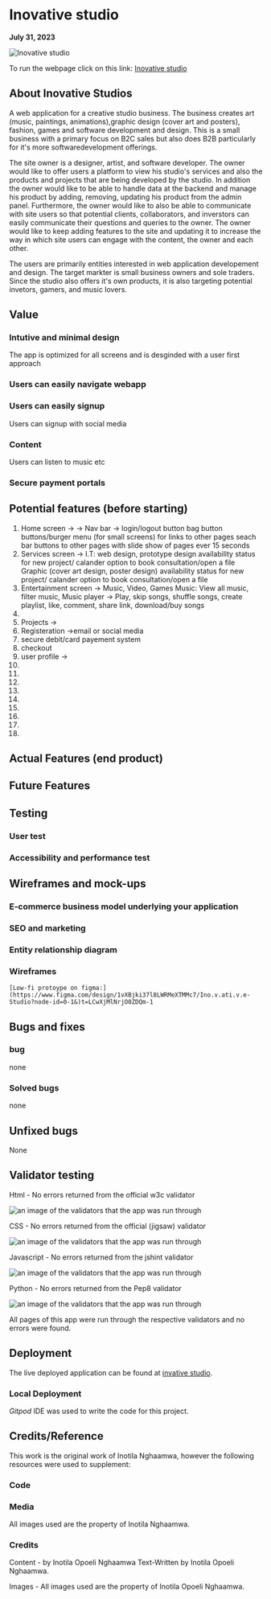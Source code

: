 # Inovative studio

**July 31, 2023**

![Inovative studio]()

To run the webpage click on this link: [Inovative studio]()

## About Inovative Studios

A web application for a creative studio business. The business creates art (music, paintings, animations),graphic design (cover art and posters), fashion, games and software development and design. This is a small business with a primary focus on B2C sales but also does B2B particularly for it's more softwaredevelopment offerings.

The site owner is a designer, artist, and software developer. The owner would like to offer users a platform to view his studio's services and also the products and projects that are being developed by the studio. In addition the owner would like to be able to handle data at the backend and manage his product by adding, removing, updating his product from the admin panel. Furthermore, the owner would like to also be able to communicate with site users so that potential clients, collaborators, and inverstors can easily communicate their questions and queries to the owner. The owner would like to keep adding features to the site and updating it to increase the way in which site users can engage with the content, the owner and each other. 

The users are primarily entities interested in web application developement and design. The target markter is small business owners and sole traders. Since the studio also offers it's own products, it is also targeting potential invetors, gamers, and music lovers.

## Value 
### Intutive and minimal design
The app is optimized for all screens and is desginded with a user first approach
### Users can easily navigate webapp

### Users can easily signup
Users can signup with social media

### Content
Users can listen to music etc

### Secure payment portals


## Potential features (before starting)

1. Home screen -> 
   -> Nav bar ->
      login/logout button
      bag button
      buttons/burger menu (for small screens) for links to other pages
      seach bar
   buttons to other pages with slide show of pages ever 15 seconds
2. Services screen -> I.T:
                           web design, prototype design
                           availability status for new project/ calander
                           option to book consultation/open a file
                      Graphic (cover art design, poster design)
                           availability status for new project/ calander
                           option to book consultation/open a file
3. Entertainment screen -> Music, Video, Games
                           Music:
                           View all music, 
                           filter music, 
                           Music player -> Play, skip songs, shuffle songs, create playlist, like, comment, share link,
                                           download/buy songs
4.                      
5. Projects -> 
6. Registeration ->email or social media
7. secure debit/card payement system
8. checkout
9. user profile -> 
10. 
11. 
12. 
13. 
14. 
15. 
16. 
17. 
18. 

## Actual Features (end product)

## Future Features

## Testing
 
### User test

### Accessibility and performance test

## Wireframes and mock-ups

### E-commerce business model underlying your application

### SEO and marketing

### Entity relationship diagram

### Wireframes
    [Low-fi protoype on figma:](https://www.figma.com/design/1vXBjki37l8LWRMeXTMMc7/Ino.v.ati.v.e-Studio?node-id=0-1&)t=LCwXjMlNrjO0ZDQm-1
## Bugs and fixes

### bug 
none

### Solved bugs

none

## Unfixed bugs

None

## Validator testing

Html - No errors returned from the official w3c validator

![an image of the validators that the app was run through]()

CSS - No errors returned from the official (jigsaw) validator

![an image of the validators that the app was run through]()

Javascript - No errors returned from the jshint validator

![an image of the validators that the app was run through]()

Python - No errors returned from the Pep8 validator

![an image of the validators that the app was run through]()

All pages of this app were run through  the respective validators and no errors were found.

## Deployment

The live deployed application can be found at [invative studio](https://inotila.github.io/inovative-studios/).

### Local Deployment

*Gitpod* IDE was used to write the code for this project.

## Credits/Reference 
This work is the original work of Inotila Nghaamwa, however the following resources were used to supplement:

### Code

### Media
All images used are the property of Inotila Nghaamwa.

### Credits 

Content - by Inotila Opoeli Nghaamwa
Text-Written by Inotila Opoeli Nghaamwa.

Images - All images used are the property of Inotila Opoeli Nghaamwa.
